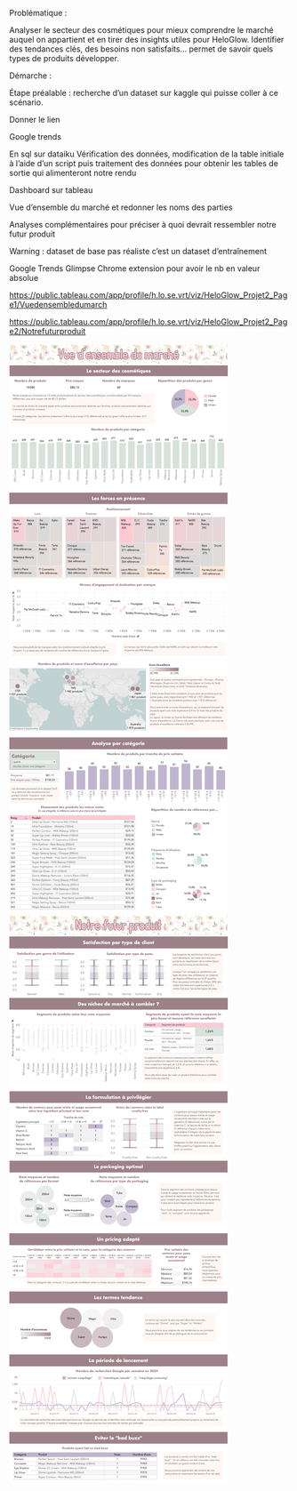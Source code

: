 Problématique :

Analyser le secteur des cosmétiques pour mieux comprendre le marché auquel on appartient et en tirer des insights utiles pour HeloGlow. Identifier des tendances clés, des besoins non satisfaits… permet de savoir quels types de produits développer.



Démarche :



Étape préalable : recherche d’un dataset sur kaggle qui puisse coller à ce scénario.

Donner le lien 

Google trends 



En sql sur dataiku Vérification des données, modification de la table initiale à l’aide d’un script puis traitement des données pour obtenir les tables de sortie qui alimenteront notre rendu



Dashboard sur tableau 

Vue d’ensemble du marché et redonner les noms des parties 

Analyses complémentaires pour préciser à quoi devrait ressembler notre futur produit 

Warning : dataset de base pas réaliste c’est un dataset d’entraînement 

Google Trends Glimpse Chrome extension pour avoir le nb en valeur absolue




https://public.tableau.com/app/profile/h.lo.se.vrt/viz/HeloGlow_Projet2_Page1/Vuedensembledumarch




https://public.tableau.com/app/profile/h.lo.se.vrt/viz/HeloGlow_Projet2_Page2/Notrefuturproduit



<img src="https://github.com/HeloGlow/Portfolio_fr/blob/main/Projet_2/HeloGlow_Tableau_Page1.png?raw=true">
<img src="https://github.com/HeloGlow/Portfolio_fr/blob/main/Projet_2/HeloGlow_Tableau_Page2.png?raw=true">
